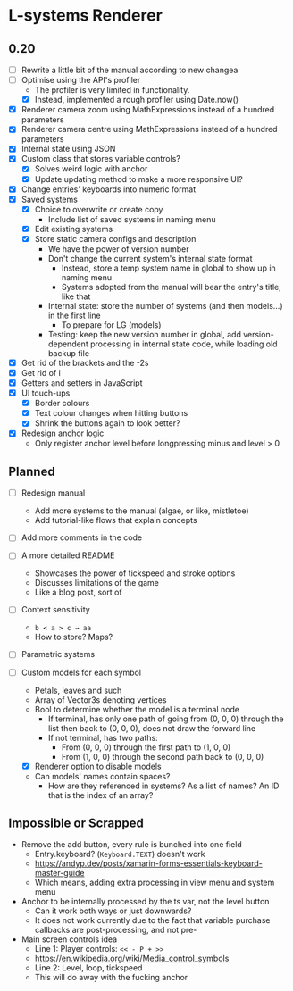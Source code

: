 # L-systems Renderer

## 0.20

- [ ] Rewrite a little bit of the manual according to new changea
- [ ] Optimise using the API's profiler
  - The profiler is very limited in functionality.
  - [x] Instead, implemented a rough profiler using Date.now()

- [x] Renderer camera zoom using MathExpressions instead of a hundred parameters
- [x] Renderer camera centre using MathExpressions instead of a hundred
parameters
- [x] Internal state using JSON
- [x] Custom class that stores variable controls?
  - [x] Solves weird logic with anchor
  - [x] Update updating method to make a more responsive UI?
- [x] Change entries' keyboards into numeric format
- [x] Saved systems
  - [x] Choice to overwrite or create copy
    - Include list of saved systems in naming menu
  - [x] Edit existing systems
  - [x] Store static camera configs and description
    - We have the power of version number
    - Don't change the current system's internal state format
      - Instead, store a temp system name in global to show up in naming menu
      - Systems adopted from the manual will bear the entry's title, like that
    - Internal state: store the number of systems (and then models...) in the
    first line
      - To prepare for LG (models)
    - Testing: keep the new version number in global, add version-dependent
    processing in internal state code, while loading old backup file
- [x] Get rid of the brackets and the -2s
- [x] Get rid of i
- [x] Getters and setters in JavaScript
- [x] UI touch-ups
  - [x] Border colours
  - [x] Text colour changes when hitting buttons
  - [x] Shrink the buttons again to look better?
- [x] Redesign anchor logic
  - Only register anchor level before longpressing minus and level > 0

## Planned

- [ ] Redesign manual
  - Add more systems to the manual (algae, or like, mistletoe)
  - Add tutorial-like flows that explain concepts
- [ ] Add more comments in the code
- [ ] A more detailed README
  - Showcases the power of tickspeed and stroke options
  - Discusses limitations of the game
  - Like a blog post, sort of

- [ ] Context sensitivity
  - `b < a > c → aa`
  - How to store? Maps?
- [ ] Parametric systems
- [ ] Custom models for each symbol
  - Petals, leaves and such
  - Array of Vector3s denoting vertices
  - Bool to determine whether the model is a terminal node
    - If terminal, has only one path of going from (0, 0, 0) through the list
    then back to (0, 0, 0), does not draw the forward line
    - If not terminal, has two paths:
      - From (0, 0, 0) through the first path to (1, 0, 0)
      - From (1, 0, 0) through the second path back to (0, 0, 0)
  - [x] Renderer option to disable models
  - Can models' names contain spaces?
    - How are they referenced in systems? As a list of names? An ID that is the
    index of an array?

## Impossible or Scrapped

- Remove the add button, every rule is bunched into one field
  - Entry.keyboard? (`Keyboard.TEXT`) doesn't work
  - https://andyp.dev/posts/xamarin-forms-essentials-keyboard-master-guide
  - Which means, adding extra processing in view menu and system menu
- Anchor to be internally processed by the ts var, not the level button
  - Can it work both ways or just downwards?
  - It does not work currently due to the fact that variable purchase callbacks
  are post-processing, and not pre-
- Main screen controls idea
  - Line 1: Player controls: `<< - P + >>`
  - https://en.wikipedia.org/wiki/Media_control_symbols
  - Line 2: Level, loop, tickspeed
  - This will do away with the fucking anchor
